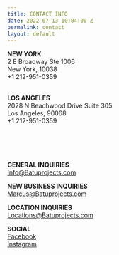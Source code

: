 ```yaml
---
title: CONTACT INFO
date: 2022-07-13 10:04:00 Z
permalink: contact
layout: default
---
```


**NEW   YORK**\
2 E Broadway Ste 1006\
New York,  10038\
\+1 212-951-0359 <br><br>

**LOS ANGELES**\
2028 N Beachwood Drive Suite 305\
Los Angeles,  90068\
\+1 212-951-0359<br><br><br><br><br>



**GENERAL INQUIRIES**\
[Info@Batuprojects.com](mailto:info@batuprojects.com)

**NEW BUSINESS INQUIRIES**\
[Marcus@Batuprojects.com](mailto:marcus@batuprojects.com)

**LOCATION INQUIRIES**\
Locations@Batuprojects.com

**SOCIAL**\
[Facebook](https://www.facebook.com/batuprojects)\
[Instagram](https://www.instagram.com/batu_prod/)